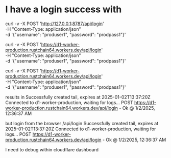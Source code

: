 # I have a login success with
curl -v -X POST 'http://127.0.0.1:8787/api/login' \
  -H "Content-Type: application/json" \
  -d '{"username": "produser1", "password": "prodpass1"}'
  
curl -v -X POST 'https://d1-worker-production.rustchain64.workers.dev/api/login' \
  -H "Content-Type: application/json" \
  -d '{"username": "produser1", "password": "prodpass1"}'

curl -v -X POST 'https://d1-worker-production.rustchain64.workers.dev/api/login' \
  -H "Content-Type: application/json" \
  -d '{"username": "produser1", "password": "prodpass1"}'

  results in
Successfully created tail, expires at 2025-01-02T13:37:20Z
Connected to d1-worker-production, waiting for logs...
POST https://d1-worker-production.rustchain64.workers.dev/api/login - Ok @ 1/2/2025, 12:36:37 AM

but login from the browser /api/login 
Successfully created tail, expires at 2025-01-02T13:37:20Z
Connected to d1-worker-production, waiting for logs...
POST https://d1-worker-production.rustchain64.workers.dev/api/login - Ok @ 1/2/2025, 12:36:37 AM

I need to debug within cloudflare dashboard